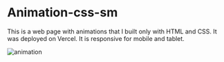 # Animation-css-sm

This is a web page with animations that I built only with HTML and CSS. It was deployed on Vercel. It is responsive for mobile and tablet.

![animation](https://user-images.githubusercontent.com/71913145/219865414-c040bf60-a335-4468-bd13-a34e066878b7.png)
